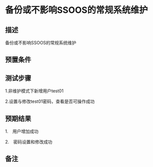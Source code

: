 # 备份或不影响SSOOS的常规系统维护

## 描述

备份或不影响SSOOS的常规系统维护

## 预置条件

## 测试步骤

1.非维护模式下新增用户test01

2.设置与修改test01密码，查看是否可操作成功

## 预期结果

1.　用户增加成功

2.　密码设置和修改成功

## 备注